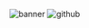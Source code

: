 ![banner](https://user-images.githubusercontent.com/99287922/220191722-0b8217ac-2b37-4f36-9e6c-7f503d6c2113.png)
![github](https://img.shields.io/badge/GitHub-000000?style=for-the-badge&logo=GitHub&logoColor=white)
